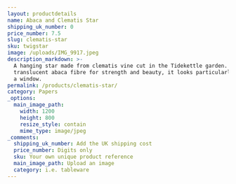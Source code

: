 ```yaml
---
layout: productdetails
name: Abaca and Clematis Star
shipping_uk_number: 0
price_number: 7.5
slug: clematis-star
sku: twigstar
image: /uploads/IMG_9917.jpeg
description_markdown: >-
  A hanging star made from clematis vine cut in the Tidekettle garden. Dipped in
  translucent abaca fibre for strength and beauty, it looks particularly good in
  a window.
permalink: /products/clematis-star/
category: Papers
_options:
  main_image_path:
    width: 1200
    height: 800
    resize_style: contain
    mime_type: image/jpeg
_comments:
  shipping_uk_number: Add the UK shipping cost
  price_number: Digits only
  sku: Your own unique product reference
  main_image_path: Upload an image
  category: i.e. tableware
---
```



